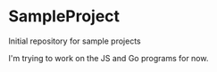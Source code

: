 # SampleProject
Initial repository for sample projects

I'm trying to work on the JS and Go programs for now.
